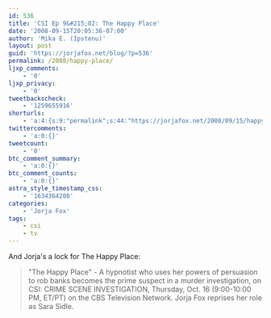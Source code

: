 ```yaml
---
id: 536
title: 'CSI Ep 9&#215;02: The Happy Place'
date: '2008-09-15T20:05:36-07:00'
author: 'Mika E. (Ipstenu)'
layout: post
guid: 'https://jorjafox.net/blog/?p=536'
permalink: /2008/happy-place/
ljxp_comments:
    - '0'
ljxp_privacy:
    - '0'
tweetbackscheck:
    - '1259655916'
shorturls:
    - 'a:4:{s:9:"permalink";s:44:"https://jorjafox.net/2008/09/15/happy-place/";s:7:"tinyurl";s:25:"http://tinyurl.com/nlvt72";s:4:"isgd";s:18:"http://is.gd/53afN";s:5:"bitly";s:20:"http://bit.ly/4pgiDA";}'
twittercomments:
    - 'a:0:{}'
tweetcount:
    - '0'
btc_comment_summary:
    - 'a:0:{}'
btc_comment_counts:
    - 'a:0:{}'
astra_style_timestamp_css:
    - '1634364208'
categories:
    - 'Jorja Fox'
tags:
    - csi
    - tv
---
```


And Jorja's a lock for The Happy Place:

<blockquote>"The Happy Place" - A hypnotist who uses her powers of persuasion to rob banks becomes the prime suspect in a murder investigation, on CSI: CRIME SCENE INVESTIGATION, Thursday, Oct. 16 (9:00-10:00 PM, ET/PT) on the CBS Television Network. Jorja Fox reprises her role as Sara Sidle.</blockquote>